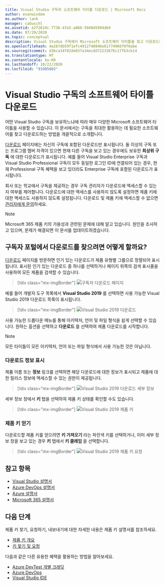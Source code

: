```yaml
---
title: Visual Studio 구독의 소프트웨어 타이틀 다운로드 | Microsoft Docs
author: evanwindom
ms.author: lank
manager: cabuschl
ms.assetid: e2f2619c-7736-47e5-a066-5940d5994db9
ms.date: 07/29/2020
ms.topic: conceptual
description: Visual Studio 구독에서 Microsoft 소프트웨어 타이틀을 찾고 다운로드하는 방법을 알아봅니다.
ms.openlocfilehash: 4a267db59f1efc4912748846e61774966f0f6abe
ms.sourcegitcommit: d3bca34f82de03fa34ecdd72233676c17fb3cb14
ms.translationtype: HT
ms.contentlocale: ko-KR
ms.lasthandoff: 10/22/2020
ms.locfileid: "91005602"
---
```

# <a name="downloading-software-titles-in-visual-studio-subscriptions"></a>Visual Studio 구독의 소프트웨어 타이틀 다운로드
어떤 Visual Studio 구독을 보유하느냐에 따라 매우 다양한 Microsoft 소프트웨어 타이틀을 사용할 수 있습니다.  이 문서에서는 구독을 최대한 활용하는 데 필요한 소프트웨어를 찾고 다운로드하는 방법을 개괄적으로 소개합니다. 

[다운로드](https://my.visualstudio.com/downloads/featured) 페이지에는 자신의 구독에 포함된 다운로드만 표시됩니다.  둘 이상의 구독 또는 프로그램 멤버 자격이 있으면 현재 다른 구독을 보고 있는 경우에도 보유한 **최상위 구독** 에 대한 다운로드가 표시됩니다.  예를 들어 Visual Studio Enterprise 구독과 Visual Studio Professional 구독이 모두 동일한 로그인 ID에 연결되어 있는 경우, 현재 Professional 구독 혜택을 보고 있더라도 Enterprise 구독에 포함된 다운로드가 표시됩니다.  

회사 또는 학교에서 구독을 제공하는 경우 구독 관리자가 다운로드에 액세스할 수 있는지 여부를 제어합니다. 다운로드에 대한 액세스를 사용하지 않도록 설정하면 제품 키에 대한 액세스도 사용하지 않도록 설정됩니다. 다운로드 및 제품 키에 액세스할 수 없으면 [관리자에게 문의](contact-my-admin.md)하세요.

> [!NOTE]
> Microsoft 365 제품 키의 가용성과 관련된 문제에 대해 알고 있습니다.  원인을 조사하고 있으며, 문제가 해결되면 이 문서를 업데이트하겠습니다. 

## <a name="how-do-i-find-downloads-in-the-subscriber-portal"></a>구독자 포털에서 다운로드를 찾으려면 어떻게 할까요?
[다운로드](https://my.visualstudio.com/downloads/featured?wt.mc_id=o~msft~docs) 페이지를 방문하면 인기 있는 다운로드가 제품 유형별 그룹으로 정렬되어 표시됩니다.  표시된 인기 있는 다운로드 중 하나를 선택하거나 페이지 위쪽의 검색 표시줄을 사용하여 모든 제품을 검색할 수 있습니다.
> [!div class="mx-imgBorder"]
> ![구독자 다운로드 페이지](_img/subscriber-downloads/subscriber-downloads-resized.png "다운로드 블레이드를 선택하면 가장 인기 있는 다운로드 항목이 표시됩니다.")

예를 들어 개발자 도구 목록에서 **Visual Studio 2019** 를 선택하면 사용 가능한 Visual Studio 2019 다운로드 목록이 표시됩니다.
> [!div class="mx-imgBorder"]
> ![Visual Studio 2019 다운로드](_img/subscriber-downloads/vs2019-product-list.png "제품을 선택하면 사용 가능한 버전 목록이 표시됩니다.")

사용 가능한 드롭다운 메뉴를 통해 아키텍처, 언어 및 파일 형식을 쉽게 선택할 수 있습니다. 원하는 옵션을 선택하고 **다운로드** 를 선택하여 제품 다운로드를 시작합니다.

> [!NOTE]
> 모든 타이틀이 모든 아키텍처, 언어 또는 파일 형식에서 사용 가능한 것은 아닙니다.  

### <a name="displaying-download-details"></a>다운로드 정보 표시
제품 이름 또는 **정보** 링크를 선택하면 해당 다운로드에 대한 정보가 표시되고 제품에 대한 릴리스 정보에 액세스할 수 있는 권한이 제공됩니다.
> [!div class="mx-imgBorder"]
> ![Visual Studio 2019 다운로드 세부 정보](_img/subscriber-downloads/vs2019-info.png "정보 탭에서 다운로드에 대한 정보를 확인하고 릴리스 정보에 액세스할 수 있습니다.")

세부 정보 창에서 **키** 탭을 선택하여 제품 키 상태를 확인할 수도 있습니다.
> [!div class="mx-imgBorder"]
> ![Visual Studio 2019 제품 키](_img/subscriber-downloads/vs2019-keys.png "키 탭에서 남은 키 수를 확인하고 사용 가능한 키를 요청할 수 있습니다.")

### <a name="obtaining-product-keys"></a>제품 키 얻기
다운로드할 제품 키를 얻으려면 **키 가져오기** 라는 파란색 키를 선택하거나, 이미 세부 정보 창을 보고 있는 경우 **키** 탭에서 **키 클레임** 을 선택합니다.
> [!div class="mx-imgBorder"]
> ![Visual Studio 2019 제품 키 요청](_img/subscriber-downloads/vs2019-claim-keys.png "남은 키를 요청하려면 키 클레임을 선택합니다.")

## <a name="see-also"></a>참고 항목
- [Visual Studio 설명서](/visualstudio/)
- [Azure DevOps 설명서](/azure/devops/)
- [Azure 설명서](/azure/)
- [Microsoft 365 설명서](/microsoft-365/)

## <a name="next-steps"></a>다음 단계
제품 키 찾기, 요청하기, 내보내기에 대한 자세한 내용은 제품 키 설명서를 참조하세요.
- [제품 키 개요](product-keys.md)
- [키 찾기 및 요청](find-keys.md)

다음과 같은 다른 유용한 혜택을 활용하는 방법을 알아보세요.
- [Azure DevTest 개별 크레딧](vs-azure.md)
- [Azure DevOps](vs-azure-devops.md)
- [Visual Studio IDE](vs-ide-benefit.md)